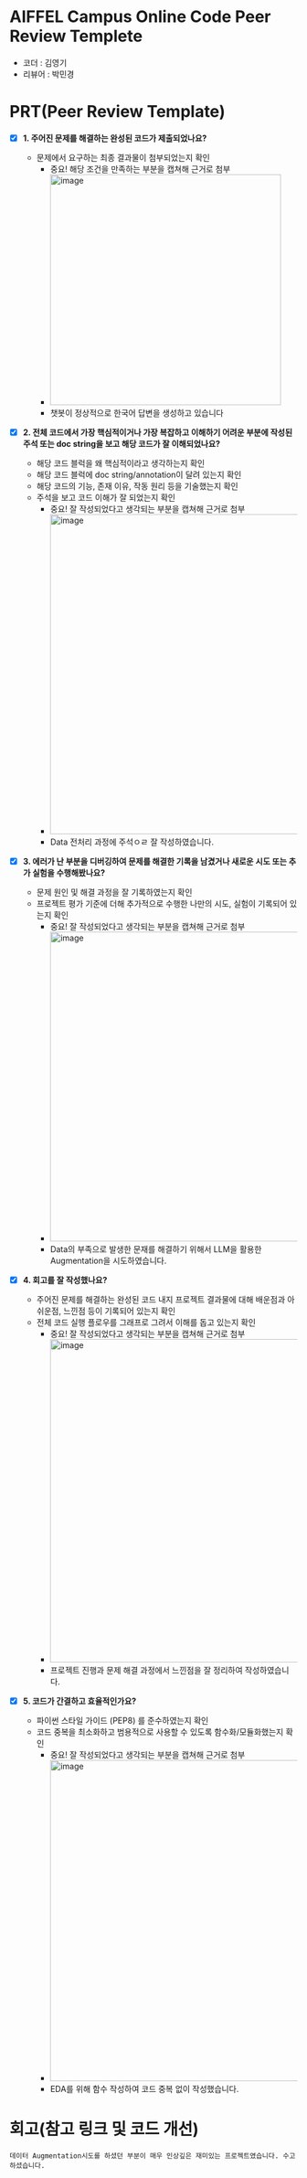 # AIFFEL Campus Online Code Peer Review Templete
- 코더 : 김영기
- 리뷰어 : 박민경


# PRT(Peer Review Template)
- [X]  **1. 주어진 문제를 해결하는 완성된 코드가 제출되었나요?**
    - 문제에서 요구하는 최종 결과물이 첨부되었는지 확인
        - 중요! 해당 조건을 만족하는 부분을 캡쳐해 근거로 첨부
        - <img width="404" alt="image" src="https://github.com/user-attachments/assets/856d5a27-da20-4cd5-b5f0-ce90aa248fd4" />
        - 챗봇이 정상적으로 한국어 답변을 생성하고 있습니다

    
- [X]  **2. 전체 코드에서 가장 핵심적이거나 가장 복잡하고 이해하기 어려운 부분에 작성된 
주석 또는 doc string을 보고 해당 코드가 잘 이해되었나요?**
    - 해당 코드 블럭을 왜 핵심적이라고 생각하는지 확인
    - 해당 코드 블럭에 doc string/annotation이 달려 있는지 확인
    - 해당 코드의 기능, 존재 이유, 작동 원리 등을 기술했는지 확인
    - 주석을 보고 코드 이해가 잘 되었는지 확인
        - 중요! 잘 작성되었다고 생각되는 부분을 캡쳐해 근거로 첨부
        - <img width="560" alt="image" src="https://github.com/user-attachments/assets/055a9d9c-89f9-4b8c-833f-7202fc03f62c" />
        - Data 전처리 과정에 주석ㅇㄹ 잘 작성하였습니다.

        
- [X]  **3. 에러가 난 부분을 디버깅하여 문제를 해결한 기록을 남겼거나
새로운 시도 또는 추가 실험을 수행해봤나요?**
    - 문제 원인 및 해결 과정을 잘 기록하였는지 확인
    - 프로젝트 평가 기준에 더해 추가적으로 수행한 나만의 시도, 
    실험이 기록되어 있는지 확인
        - 중요! 잘 작성되었다고 생각되는 부분을 캡쳐해 근거로 첨부
        - <img width="542" alt="image" src="https://github.com/user-attachments/assets/fead546a-d692-401d-a0e0-11d3bd46a6e7" />
        - Data의 부족으로 발생한 문재를 해결하기 위해서 LLM을 활용한 Augmentation을 시도하였습니다.

        
- [X]  **4. 회고를 잘 작성했나요?**
    - 주어진 문제를 해결하는 완성된 코드 내지 프로젝트 결과물에 대해
    배운점과 아쉬운점, 느낀점 등이 기록되어 있는지 확인
    - 전체 코드 실행 플로우를 그래프로 그려서 이해를 돕고 있는지 확인
        - 중요! 잘 작성되었다고 생각되는 부분을 캡쳐해 근거로 첨부
        - <img width="566" alt="image" src="https://github.com/user-attachments/assets/922f2a2f-7a13-4377-89f1-4e423ee19dd4" />
        - 프로젝트 진행과 문제 해결 과정에서 느낀점을 잘 정리하여 작성하였습니다.

        
- [X]  **5. 코드가 간결하고 효율적인가요?**
    - 파이썬 스타일 가이드 (PEP8) 를 준수하였는지 확인
    - 코드 중복을 최소화하고 범용적으로 사용할 수 있도록 함수화/모듈화했는지 확인
        - 중요! 잘 작성되었다고 생각되는 부분을 캡쳐해 근거로 첨부
        - <img width="562" alt="image" src="https://github.com/user-attachments/assets/aaa3db94-7bde-4d41-a59e-4e6041c469cb" />
        - EDA를 위해 함수 작성하여 코드 중복 없이 작성했습니다.



# 회고(참고 링크 및 코드 개선)
```
데이터 Augmentation시도를 하셨던 부분이 매우 인상깊은 재미있는 프로젝트였습니다. 수고하셨습니다.
```

```
